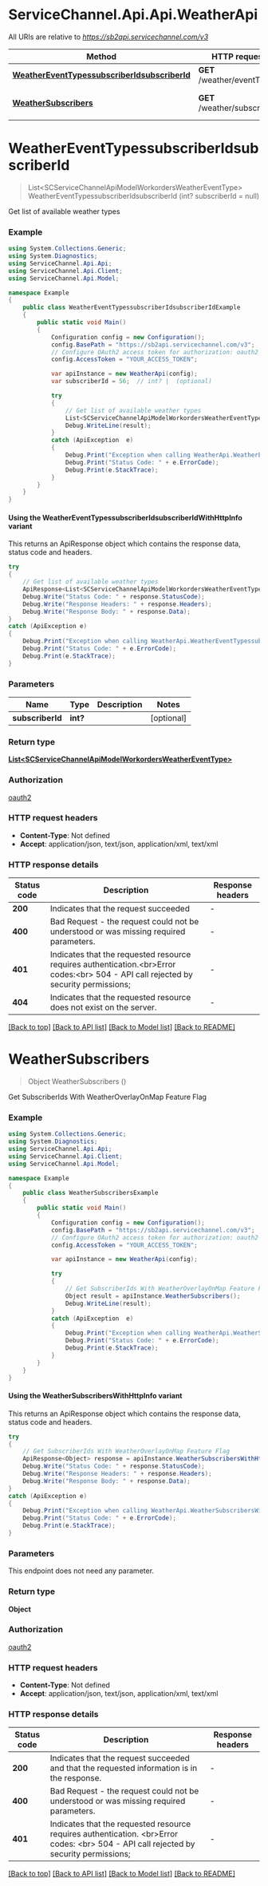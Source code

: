 # ServiceChannel.Api.Api.WeatherApi

All URIs are relative to *https://sb2api.servicechannel.com/v3*

| Method | HTTP request | Description |
|--------|--------------|-------------|
| [**WeatherEventTypessubscriberIdsubscriberId**](WeatherApi.md#weathereventtypessubscriberidsubscriberid) | **GET** /weather/eventTypes | Get list of available weather types |
| [**WeatherSubscribers**](WeatherApi.md#weathersubscribers) | **GET** /weather/subscribers | Get SubscriberIds With WeatherOverlayOnMap Feature Flag |

<a id="weathereventtypessubscriberidsubscriberid"></a>
# **WeatherEventTypessubscriberIdsubscriberId**
> List&lt;SCServiceChannelApiModelWorkordersWeatherEventType&gt; WeatherEventTypessubscriberIdsubscriberId (int? subscriberId = null)

Get list of available weather types

### Example
```csharp
using System.Collections.Generic;
using System.Diagnostics;
using ServiceChannel.Api.Api;
using ServiceChannel.Api.Client;
using ServiceChannel.Api.Model;

namespace Example
{
    public class WeatherEventTypessubscriberIdsubscriberIdExample
    {
        public static void Main()
        {
            Configuration config = new Configuration();
            config.BasePath = "https://sb2api.servicechannel.com/v3";
            // Configure OAuth2 access token for authorization: oauth2
            config.AccessToken = "YOUR_ACCESS_TOKEN";

            var apiInstance = new WeatherApi(config);
            var subscriberId = 56;  // int? |  (optional) 

            try
            {
                // Get list of available weather types
                List<SCServiceChannelApiModelWorkordersWeatherEventType> result = apiInstance.WeatherEventTypessubscriberIdsubscriberId(subscriberId);
                Debug.WriteLine(result);
            }
            catch (ApiException  e)
            {
                Debug.Print("Exception when calling WeatherApi.WeatherEventTypessubscriberIdsubscriberId: " + e.Message);
                Debug.Print("Status Code: " + e.ErrorCode);
                Debug.Print(e.StackTrace);
            }
        }
    }
}
```

#### Using the WeatherEventTypessubscriberIdsubscriberIdWithHttpInfo variant
This returns an ApiResponse object which contains the response data, status code and headers.

```csharp
try
{
    // Get list of available weather types
    ApiResponse<List<SCServiceChannelApiModelWorkordersWeatherEventType>> response = apiInstance.WeatherEventTypessubscriberIdsubscriberIdWithHttpInfo(subscriberId);
    Debug.Write("Status Code: " + response.StatusCode);
    Debug.Write("Response Headers: " + response.Headers);
    Debug.Write("Response Body: " + response.Data);
}
catch (ApiException e)
{
    Debug.Print("Exception when calling WeatherApi.WeatherEventTypessubscriberIdsubscriberIdWithHttpInfo: " + e.Message);
    Debug.Print("Status Code: " + e.ErrorCode);
    Debug.Print(e.StackTrace);
}
```

### Parameters

| Name | Type | Description | Notes |
|------|------|-------------|-------|
| **subscriberId** | **int?** |  | [optional]  |

### Return type

[**List&lt;SCServiceChannelApiModelWorkordersWeatherEventType&gt;**](SCServiceChannelApiModelWorkordersWeatherEventType.md)

### Authorization

[oauth2](../README.md#oauth2)

### HTTP request headers

 - **Content-Type**: Not defined
 - **Accept**: application/json, text/json, application/xml, text/xml


### HTTP response details
| Status code | Description | Response headers |
|-------------|-------------|------------------|
| **200** | Indicates that the request succeeded |  -  |
| **400** | Bad Request - the request could not be understood or was missing required parameters. |  -  |
| **401** | Indicates that the requested resource requires authentication.&lt;br&gt;Error codes:&lt;br&gt; 504 - API call rejected by security permissions; |  -  |
| **404** | Indicates that the requested resource does not exist on the server. |  -  |

[[Back to top]](#) [[Back to API list]](../README.md#documentation-for-api-endpoints) [[Back to Model list]](../README.md#documentation-for-models) [[Back to README]](../README.md)

<a id="weathersubscribers"></a>
# **WeatherSubscribers**
> Object WeatherSubscribers ()

Get SubscriberIds With WeatherOverlayOnMap Feature Flag

### Example
```csharp
using System.Collections.Generic;
using System.Diagnostics;
using ServiceChannel.Api.Api;
using ServiceChannel.Api.Client;
using ServiceChannel.Api.Model;

namespace Example
{
    public class WeatherSubscribersExample
    {
        public static void Main()
        {
            Configuration config = new Configuration();
            config.BasePath = "https://sb2api.servicechannel.com/v3";
            // Configure OAuth2 access token for authorization: oauth2
            config.AccessToken = "YOUR_ACCESS_TOKEN";

            var apiInstance = new WeatherApi(config);

            try
            {
                // Get SubscriberIds With WeatherOverlayOnMap Feature Flag
                Object result = apiInstance.WeatherSubscribers();
                Debug.WriteLine(result);
            }
            catch (ApiException  e)
            {
                Debug.Print("Exception when calling WeatherApi.WeatherSubscribers: " + e.Message);
                Debug.Print("Status Code: " + e.ErrorCode);
                Debug.Print(e.StackTrace);
            }
        }
    }
}
```

#### Using the WeatherSubscribersWithHttpInfo variant
This returns an ApiResponse object which contains the response data, status code and headers.

```csharp
try
{
    // Get SubscriberIds With WeatherOverlayOnMap Feature Flag
    ApiResponse<Object> response = apiInstance.WeatherSubscribersWithHttpInfo();
    Debug.Write("Status Code: " + response.StatusCode);
    Debug.Write("Response Headers: " + response.Headers);
    Debug.Write("Response Body: " + response.Data);
}
catch (ApiException e)
{
    Debug.Print("Exception when calling WeatherApi.WeatherSubscribersWithHttpInfo: " + e.Message);
    Debug.Print("Status Code: " + e.ErrorCode);
    Debug.Print(e.StackTrace);
}
```

### Parameters
This endpoint does not need any parameter.
### Return type

**Object**

### Authorization

[oauth2](../README.md#oauth2)

### HTTP request headers

 - **Content-Type**: Not defined
 - **Accept**: application/json, text/json, application/xml, text/xml


### HTTP response details
| Status code | Description | Response headers |
|-------------|-------------|------------------|
| **200** | Indicates that the request succeeded and that the requested information is in the response. |  -  |
| **400** | Bad Request - the request could not be understood or was missing required parameters. |  -  |
| **401** | Indicates that the requested resource requires authentication.              &lt;br&gt;Error codes:              &lt;br&gt; 504 - API call rejected by security permissions; |  -  |

[[Back to top]](#) [[Back to API list]](../README.md#documentation-for-api-endpoints) [[Back to Model list]](../README.md#documentation-for-models) [[Back to README]](../README.md)

